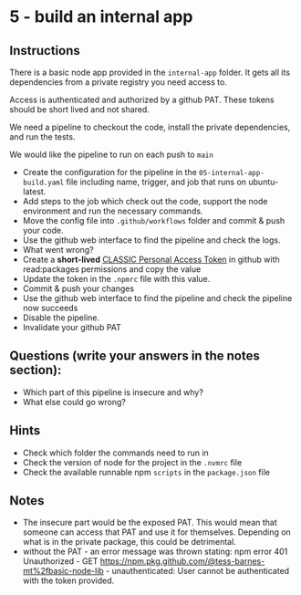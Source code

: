 # 5 - build an internal app

## Instructions
There is a basic node app provided in the `internal-app` folder. It gets all its dependencies from a private registry you need access to.

Access is authenticated and authorized by a github PAT. These tokens should be short lived and not shared.

We need a pipeline to checkout the code, install the private dependencies, and run the tests.

We would like the pipeline to run on each push to `main`

- Create the configuration for the pipeline in the `05-internal-app-build.yaml` file including name, trigger, and job that runs on ubuntu-latest.
- Add steps to the job which check out the code, support the node environment and run the necessary commands.
- Move the config file into `.github/workflows` folder and commit & push your code.
- Use the github web interface to find the pipeline and check the logs.
- What went wrong?
- Create a **short-lived** [CLASSIC Personal Access Token](https://github.com/settings/tokens/new?scopes=read:packages) in github with read:packages permissions and copy the value
- Update the token in the `.npmrc` file with this value.
- Commit & push your changes
- Use the github web interface to find the pipeline and check the pipeline now succeeds
- Disable the pipeline.
- Invalidate your github PAT

## Questions (write your answers in the notes section):
- Which part of this pipeline is insecure and why?
- What else could go wrong?

## Hints
- Check which folder the commands need to run in
- Check the version of node for the project in the `.nvmrc` file
- Check the available runnable npm `scripts` in the `package.json` file

## Notes
- The insecure part would be the exposed PAT. This would mean that someone can access that PAT and use it for themselves. Depending on what is in the private package, this could be detrimental. 
- without the PAT - an error message was thrown stating: npm error 401 Unauthorized - GET https://npm.pkg.github.com/@tess-barnes-mt%2fbasic-node-lib - unauthenticated: User cannot be authenticated with the token provided.
